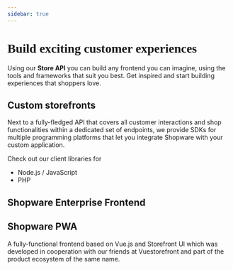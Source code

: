 ```yaml
---
sidebar: true
---
```


<h1 class="accent font-black" style="font-weight: 900; font-family: 'Poppins';">Build exciting customer experiences</h1>

Using our **Store API** you can build any frontend you can imagine, using the tools and frameworks that suit you best. Get inspired and start building experiences that shoppers love.


<PageRef page="#" title="Store API Quickstart" sub="Learn how to start user sessions, create carts and perform checkouts or filter products" />

<PageRef page="#" title="Set up a headless frontend" sub="Explore the possibilities of Shopware Frontend Framework and start using an application boilerplate" />

## Custom storefronts

Next to a fully-fledged API that covers all customer interactions and shop functionalities within a dedicated set of endpoints, we provide SDKs for multiple programming platforms that let you integrate Shopware with your custom application.

Check out our client libraries for

 * Node.js / JavaScript
 * PHP

## Shopware Enterprise Frontend



## Shopware PWA

A fully-functional frontend based on Vue.js and Storefront UI which was developed in cooperation with our friends at Vuestorefront and part of the product ecosystem of the same name.

<PageRef page="#" title="Shopware PWA" sub="Official Documentation of Shopware PWA" />